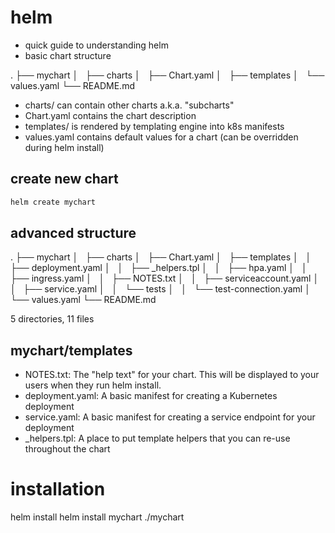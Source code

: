 # helm
* quick guide to understanding helm
* basic chart structure

.
├── mychart
│   ├── charts
│   ├── Chart.yaml
│   ├── templates
│   └── values.yaml
└── README.md

* charts/ can contain other charts a.k.a. "subcharts"
* Chart.yaml contains the chart description
* templates/ is rendered by templating engine into k8s manifests
* values.yaml contains default values for a chart (can be overridden during helm install)

## create new chart
```sh
helm create mychart
```

## advanced structure

.
├── mychart
│   ├── charts
│   ├── Chart.yaml
│   ├── templates
│   │   ├── deployment.yaml
│   │   ├── _helpers.tpl
│   │   ├── hpa.yaml
│   │   ├── ingress.yaml
│   │   ├── NOTES.txt
│   │   ├── serviceaccount.yaml
│   │   ├── service.yaml
│   │   └── tests
│   │       └── test-connection.yaml
│   └── values.yaml
└── README.md

5 directories, 11 files

## mychart/templates
* NOTES.txt: The "help text" for your chart. This will be displayed to your users when they run helm install.
* deployment.yaml: A basic manifest for creating a Kubernetes deployment
* service.yaml: A basic manifest for creating a service endpoint for your deployment
* _helpers.tpl: A place to put template helpers that you can re-use throughout the chart

# installation
helm install <chart-name> <chart-path>
helm install mychart ./mychart
